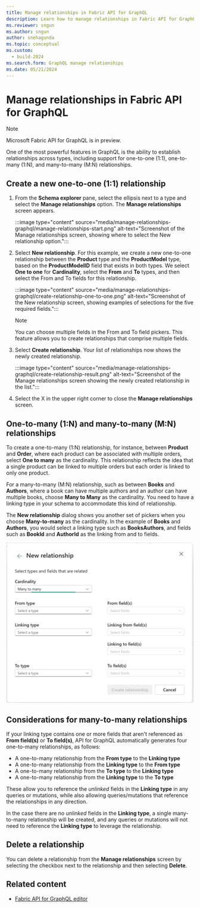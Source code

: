 ```yaml
---
title: Manage relationships in Fabric API for GraphQL
description: Learn how to manage relationships in Fabric API for GraphQL, including how to create and delete relationships.
ms.reviewer: sngun
ms.author: sngun
author: snehagunda
ms.topic: conceptual
ms.custom:
  - build-2024
ms.search.form: GraphQL manage relationships
ms.date: 05/21/2024
---
```


# Manage relationships in Fabric API for GraphQL

> [!NOTE]
> Microsoft Fabric API for GraphQL is in preview.

One of the most powerful features in GraphQL is the ability to establish relationships across types, including support for one-to-one (1:1), one-to-many (1:N), and many-to-many (M:N) relationships.

## Create a new one-to-one (1:1) relationship

1. From the **Schema explorer** pane, select the ellipsis next to a type and select the **Manage relationships** option. The **Manage relationships** screen appears.

   :::image type="content" source="media/manage-relationships-graphql/manage-relationships-start.png" alt-text="Screenshot of the Manage relationships screen, showing where to select the New relationship option.":::

2. Select **New relationship**. For this example, we create a new one-to-one relationship between the **Product** type and the **ProductModel** type, based on the **ProductModelID** field that exists in both types. We select **One to one** for **Cardinality**, select the **From** and **To** types, and then select the From and To fields for this relationship.

   :::image type="content" source="media/manage-relationships-graphql/create-relationship-one-to-one.png" alt-text="Screenshot of the New relationship screen, showing examples of selections for the five required fields.":::

   > [!NOTE]
   > You can choose multiple fields in the From and To field pickers. This feature allows you to create relationships that comprise multiple fields.

3. Select **Create relationship**. Your list of relationships now shows the newly created relationship.

   :::image type="content" source="media/manage-relationships-graphql/create-relationship-result.png" alt-text="Screenshot of the Manage relationships screen showing the newly created relationship in the list.":::

4. Select the X in the upper right corner to close the **Manage relationships** screen.

## One-to-many (1:N) and many-to-many (M:N) relationships

To create a one-to-many (1:N) relationship, for instance, between **Product** and **Order**, where each product can be associated with multiple orders, select **One to many** as the cardinality. This relationship reflects the idea that a single product can be linked to multiple orders but each order is linked to only one product.

For a many-to-many (M:N) relationship, such as between **Books** and **Authors**, where a book can have multiple authors and an author can have multiple books, choose **Many to Many** as the cardinality. You need to have a linking type in your schema to accommodate this kind of relationship.

The **New relationship** dialog shows you another set of pickers when you choose **Many-to-many** as the cardinality. In the example of **Books** and **Authors**, you would select a linking type such as **BooksAuthors**, and fields such as **BookId** and **AuthorId** as the linking from and to fields.

![Screenshot of the New relationship dialog for a many-to-many relationship.](media/manage-relationships-graphql/many-to-many-linking.png)

## Considerations for many-to-many relationships

If your linking type contains one or more fields that aren't referenced as **From field(s)** or **To field(s)**, API for GraphQL automatically generates four one-to-many relationships, as follows:

- A one-to-many relationship from the **From type** to the **Linking type**
- A one-to-many relationship from the **Linking type** to the **From type**
- A one-to-many relationship from the **To type** to the **Linking type**
- A one-to-many relationship from the **Linking type** to the **To type**

These allow you to reference the *unlinked* fields in the **Linking type** in any queries or mutations, while also allowing queries/mutations that reference the relationships in any direction.

In the case there are no *unlinked* fields in the **Linking type**, a single many-to-many relationship will be created, and any queries or mutations will not need to reference the **Linking type** to leverage the relationship.

## Delete a relationship

You can delete a relationship from the **Manage relationships** screen by selecting the checkbox next to the relationship and then selecting **Delete**.

## Related content

- [Fabric API for GraphQL editor](api-graphql-editor.md)
